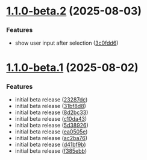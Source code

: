 # [1.1.0-beta.2](https://github.com/Nuoram953/harvest-cli/compare/v1.1.0-beta.1...v1.1.0-beta.2) (2025-08-03)


### Features

* show user input after selection ([3c0fdd6](https://github.com/Nuoram953/harvest-cli/commit/3c0fdd63169bc4423deac15e4a7d7daac7ee2e25))

# [1.1.0-beta.1](https://github.com/Nuoram953/harvest-cli/compare/v1.0.0...v1.1.0-beta.1) (2025-08-02)


### Features

* initial beta release ([23287dc](https://github.com/Nuoram953/harvest-cli/commit/23287dc200e77959a5d5ee8e54f900846acc9271))
* initial beta release ([31bf8d8](https://github.com/Nuoram953/harvest-cli/commit/31bf8d8f6eddd2cfb23ab6a2d4ce5b96da0b6dae))
* initial beta release ([8d2bc33](https://github.com/Nuoram953/harvest-cli/commit/8d2bc33e2d92bdaba35776b73f04134fe6d9acaf))
* initial beta release ([c10da43](https://github.com/Nuoram953/harvest-cli/commit/c10da438393aa7702d3cb98f06492042029ddaef))
* initial beta release ([5d38926](https://github.com/Nuoram953/harvest-cli/commit/5d389265099c7581494bafc8d2b02f16b734fc1e))
* initial beta release ([ea0505e](https://github.com/Nuoram953/harvest-cli/commit/ea0505eb4df7f76d2ed8e8d4500311872925f438))
* initial beta release ([ac2ba76](https://github.com/Nuoram953/harvest-cli/commit/ac2ba76e9db82cf83a150a2c8b9faed2ca5646b2))
* initial beta release ([d41bf9b](https://github.com/Nuoram953/harvest-cli/commit/d41bf9b2b2e3f63da3c5552dc894fe04d86f58d7))
* initial beta release ([f385ebb](https://github.com/Nuoram953/harvest-cli/commit/f385ebb62733c95a169c8c60dd8722f2d6e2a772))
